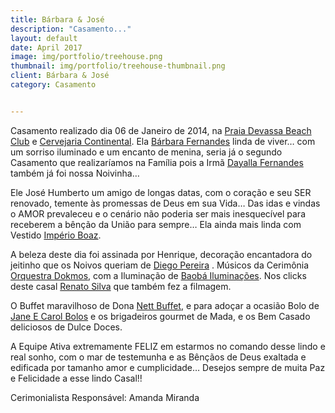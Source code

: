 ```yaml
---
title: Bárbara & José
description: "Casamento..."
layout: default
date: April 2017
image: img/portfolio/treehouse.png
thumbnail: img/portfolio/treehouse-thumbnail.png
client: Bárbara & José
category: Casamento


---
```


<div class="grid">
	<div class="c-8">		
		<div class="entry-content">
<p style="text-align: justify;">

Casamento realizado dia 06 de Janeiro de 2014, na <a href="https://www.facebook.com/pages/Praia-Devassa-Beach-Club/180952885320233" target="_blank">Praia Devassa Beach Club</a> e <a href="https://www.facebook.com/CervejariaContinental" target="_blank">Cervejaria Continental</a>. Ela <a href="https://www.facebook.com/barbara.fernandes.773776" target="_blank">Bárbara Fernandes</a> linda de viver&#8230; com um sorriso iluminado e um encanto de menina, seria já o segundo Casamento que realizaríamos na Família pois a Irmã <a href="https://www.facebook.com/dayalla.fernandes.5" target="_blank">Dayalla Fernandes</a> também já foi nossa Noivinha&#8230;</p>

<p>Ele José Humberto um amigo de longas datas, com o coração e seu SER renovado, temente às promessas de Deus em sua Vida&#8230; Das idas e vindas o AMOR prevaleceu e o cenário não poderia ser mais inesquecível para receberem a bênção da União para sempre&#8230; Ela ainda mais linda com Vestido <a href="https://www.facebook.com/imperio.boaz" target="_blank">Império Boaz</a>.</p>

<p>A beleza deste dia foi assinada por Henrique, decoração encantadora do jeitinho que os Noivos queriam de <a href="https://www.facebook.com/arte.floral.5" target="_blank">Diego Pereira</a> . Músicos da Cerimônia <a href="https://www.facebook.com/orquestra.dokmos" target="_blank">Orquestra Dokmos</a>, com a Iluminação de <a href="https://www.facebook.com/venanciobaoba" target="_blank">Baobá Iluminações</a>. Nos clicks deste casal <a href="https://www.facebook.com/renatosiiilva" target="_blank">Renato Silva</a> que também fez a filmagem.</p>

<p>O Buffet maravilhoso de Dona <a href="https://www.facebook.com/nett.buffet" target="_blank">Nett Buffet</a>, e para adoçar a ocasião Bolo de <a href="https://www.facebook.com/janeecarol.bolos" target="_blank">Jane E Carol Bolos</a> e os brigadeiros gourmet de Mada, e os Bem Casado deliciosos de Dulce Doces.</p>

<p>A Equipe Ativa extremamente FELIZ em estarmos no comando desse lindo e real sonho, com o mar de testemunha e as Bênçãos de Deus exaltada e edificada por tamanho amor e cumplicidade&#8230; Desejos sempre de muita Paz e Felicidade a esse lindo Casal!!</p>

<p>Cerimonialista Responsável: Amanda Miranda</p>
				
</div>				

</div>